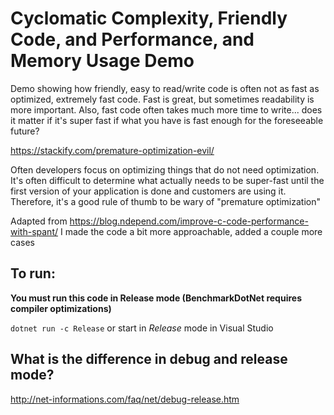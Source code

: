 ﻿# Cyclomatic Complexity, Friendly Code, and Performance, and Memory Usage Demo

Demo showing how friendly, easy to read/write code
is often not as fast as optimized, extremely fast code.
Fast is great, but sometimes readability is more important.
Also, fast code often takes much more time to write... does
it matter if it's super fast if what you have is fast enough
for the foreseeable future?

https://stackify.com/premature-optimization-evil/

Often developers focus on optimizing things that do not need
optimization. It's often difficult to determine what actually
needs to be super-fast until the first version of your
application is done and customers are using it. Therefore,
it's a good rule of thumb to be wary of "premature optimization"

Adapted from https://blog.ndepend.com/improve-c-code-performance-with-spant/
I made the code a bit more approachable, added a couple more cases

## To run:
**You must run this code in Release mode (BenchmarkDotNet requires compiler optimizations)**

`dotnet run -c Release`
or start in *Release* mode in Visual Studio

## What is the difference in debug and release mode?

http://net-informations.com/faq/net/debug-release.htm